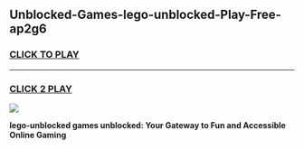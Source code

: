 
## Unblocked-Games-lego-unblocked-Play-Free-ap2g6
<h3>
<a href="https://premium76.site?title=lego-unblocked&ref=23A">CLICK TO PLAY</a></h3>
<hr>

<h3>
<a href="https://premium76.site?title=lego-unblocked&ref=23A">CLICK 2 PLAY</a>
  
</h3>

<a href="https://premium76.site?title=lego-unblocked&ref=23A"><img src="https://clearcache.store/games.png"></a>


**lego-unblocked games unblocked: Your Gateway to Fun and Accessible Online Gaming**
